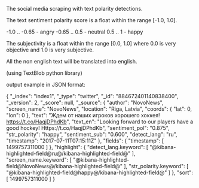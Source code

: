The social media scraping  with text polarity detections.

The text sentiment polarity score is a float within the range [-1.0, 1.0].

-1.0 .. -0.65 - angry
-0.65 .. 0.5  - neutral
0.5 .. 1      - happy


 The subjectivity is a float within the range [0.0, 1.0] where 0.0 is very objective and 1.0 is very subjective.
 
 All the non english text will be translated into english.
 
 (using TextBlob python library)

 
 output example in JSON format:
 
 {
  "_index": "index1",
  "_type": "twitter",
  "_id": "884672401140838400",
  "_version": 2,
  "_score": null,
  "_source": {
    "author": "NovoNews",
    "screen_name": "NovoNews",
    "location": "Riga, Latvia",
    "coords": {
      "lat": 0,
      "lon": 0
    },
    "text": "Ждем от наших игроков хорошего хоккея! https://t.co/HaqjDPhdKb",
    "text_en": "Looking forward to our players have a good hockey! Https://t.co/HaqjDPhdKb",
    "sentiment_pol": "0.875",
    "str_polarity": "happy",
    "sentiment_sub": "0.600",
    "detect_lang": "ru",
    "timestamp": "2017-07-11T07:15:11Z"
  },
  "fields": {
    "timestamp": [
      1499757311000
    ]
  },
  "highlight": {
    "detect_lang.keyword": [
      "@kibana-highlighted-field@ru@/kibana-highlighted-field@"
    ],
    "screen_name.keyword": [
      "@kibana-highlighted-field@NovoNews@/kibana-highlighted-field@"
    ],
    "str_polarity.keyword": [
      "@kibana-highlighted-field@happy@/kibana-highlighted-field@"
    ]
  },
  "sort": [
    1499757311000
  ]
}
